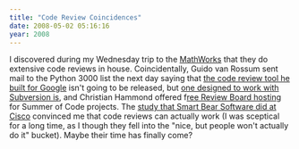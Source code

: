 ```yaml
---
title: "Code Review Coincidences"
date: 2008-05-02 05:16:16
year: 2008
---
```

I discovered during my Wednesday trip to the <a href="http://www.mathworks.com">MathWorks</a> that they do extensive code reviews in house. Coincidentally, Guido van Rossum sent mail to the Python 3000 list the next day saying that <a href="http://www.youtube.com/watch?v=sMql3Di4Kgc">the code review tool he built for Google</a> isn't going to be released, but <a href="http://codereview.appspot.com/">one designed to work with Subversion is</a>, and Christian Hammond offered f<a href="http://groups.google.com/group/google-summer-of-code-discuss/browse_thread/thread/6bd9c59d705f1d2d">ree Review Board hosting</a> for Summer of Code projects.  The <a href="http://smartbear.com/docs/book/code-review-cisco-case-study.pdf">study that Smart Bear Software did at Cisco</a> convinced me that code reviews can actually work (I was sceptical for a long time, as I though they fell into the "nice, but people won't actually do it" bucket).  Maybe their time has finally come?

